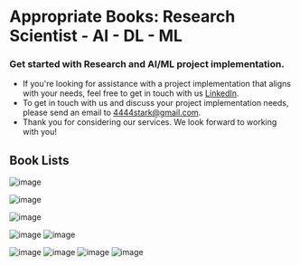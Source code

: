# Appropriate Books: Research Scientist - AI - DL - ML 

### Get started with Research and AI/ML project implementation.
- If you're looking for assistance with a project implementation that aligns with your needs, feel free to get in touch with us [LinkedIn](https://www.linkedin.com/in/a-a-a-a-stark-69696617b/).
- To get in touch with us and discuss your project implementation needs, please send an email to [4444stark@gmail.com](mailto:4444stark@gmail.com).
- Thank you for considering our services. We look forward to working with you!

## Book Lists

![image](https://user-images.githubusercontent.com/74346775/150431744-12d89a5c-abe5-4d6d-ab17-3d6be41ce8e6.png)

![image](https://user-images.githubusercontent.com/74346775/150431808-91138d53-4512-4b6e-8995-f8eb14955a51.png)

![image](https://user-images.githubusercontent.com/74346775/150431892-e900fe9e-3bfa-4b6a-b9a7-3e8029112116.png)

![image](https://user-images.githubusercontent.com/74346775/150431947-668d77f7-0946-474b-b7bc-912aa2065400.png)
![image](https://user-images.githubusercontent.com/74346775/151635784-5007afec-12a4-4850-a577-e2c0fd641516.png)

![image](https://user-images.githubusercontent.com/74346775/150432021-5abfbd2b-fdb0-46b0-a9e7-642b932f01eb.png)
![image](https://user-images.githubusercontent.com/74346775/150432052-ad9f4d23-7553-4c22-adfc-2bb99d676db8.png)
![image](https://user-images.githubusercontent.com/74346775/150432275-a6f0fe77-b402-44ed-8800-98c617e98359.png)
![image](https://user-images.githubusercontent.com/74346775/151635715-5dfc7850-d06f-4965-becb-bf739bf34a65.png)
